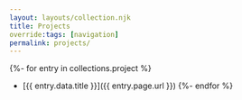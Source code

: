 ```yaml
---
layout: layouts/collection.njk
title: Projects
override:tags: [navigation]
permalink: projects/
---
```


{%- for entry in collections.project %}
* [{{ entry.data.title }}]({{ entry.page.url }})
{%- endfor %}
